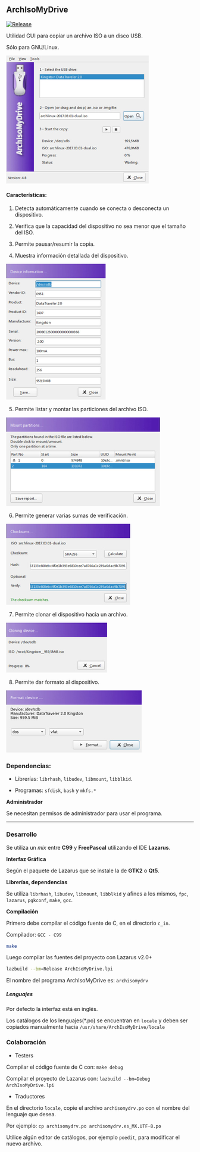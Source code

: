 ## ArchIsoMyDrive

[![Release](https://img.shields.io/github/v/release/daltomi/ArchIsoMyDrive)](https://github.com/daltomi/ArchIsoMyDrive/releases/latest)

Utilidad GUI para copiar un archivo ISO a un disco USB.

Sólo para GNU/Linux.

<img src="https://github.com/daltomi/ArchIsoMyDrive/raw/master/screenshot/main.jpg"/>



#### Características:

1. Detecta automáticamente cuando se conecta o desconecta un dispositivo.

2. Verifica que la capacidad del dispositivo no sea menor que el tamaño del ISO.

3. Permite pausar/resumir la copia.

4. Muestra información detallada del dispositivo.

<img src="https://github.com/daltomi/ArchIsoMyDrive/raw/master/screenshot/info.jpg"/>

5. Permite listar y montar las particiones del archivo ISO.

<img src="https://github.com/daltomi/ArchIsoMyDrive/raw/master/screenshot/mount.jpg"/>

6. Permite generar varias sumas de verificación.

<img src="https://github.com/daltomi/ArchIsoMyDrive/raw/master/screenshot/checksums.jpg"/>

7. Permite clonar el dispositivo hacia un archivo.

<img src="https://github.com/daltomi/ArchIsoMyDrive/raw/master/screenshot/clone.jpg"/>

8. Permite dar formato al dispositivo.

<img src="https://github.com/daltomi/ArchIsoMyDrive/raw/master/screenshot/format.jpg"/>


### Dependencias:

* Librerías: `librhash`, `libudev`, `libmount`, `libblkid`.

* Programas: `sfdisk`, `bash` y `mkfs.*`


**Administrador**

Se necesitan permisos de administrador para usar el programa.


---

### Desarrollo

Se utiliza un _mix_ entre **C99** y **FreePascal** utilizando el IDE **Lazarus**.

**Interfaz Gráfica**

Según el paquete de Lazarus que se instale la de **GTK2** o **Qt5**.

**Librerías, dependencias**

Se utiliza `librhash`, `libudev`, `libmount`, `libblkid` y afines a los mismos, `fpc`, `lazarus`, `pgkconf`, `make`, `gcc`.

**Compilación**

Primero debe compilar el código fuente de C, en el directorio `c_in`.

Compilador: `GCC - C99`

```bash
make
```
Luego compilar las fuentes del proyecto con Lazarus v2.0+

```bash
lazbuild --bm=Release ArchIsoMyDrive.lpi
```

El nombre del programa ArchIsoMyDrive es: `archisomydrv`

##### Lenguajes

Por defecto la interfaz está en inglés.

Los catálogos de los lenguajes(*.po) se encuentran en  `locale` y deben ser
copiados manualmente hacia `/usr/share/ArchIsoMyDrive/locale`

### Colaboración

* Testers

Compilar el código fuente de C con: `make debug`

Compilar el proyecto de Lazarus con: `lazbuild --bm=Debug ArchIsoMyDrive.lpi`


* Traductores

En el directorio `locale`, copie el archivo `archisomydrv.po` con el nombre del lenguaje que desea.

Por ejemplo: `cp archisomydrv.po archisomydrv.es_MX.UTF-8.po`

Utilice algún editor de catálogos, por ejemplo `poedit`, para modificar el nuevo archivo.


